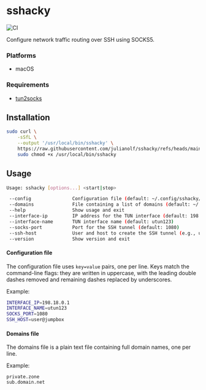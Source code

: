 # sshacky

![CI](https://github.com/julianolf/sshacky/actions/workflows/ci.yml/badge.svg?event=push)

Configure network traffic routing over SSH using SOCKS5.

### Platforms

- macOS

### Requirements

- [tun2socks](https://github.com/xjasonlyu/tun2socks)

## Installation

```sh
sudo curl \
    -sSfL \
    --output '/usr/local/bin/sshacky' \
    https://raw.githubusercontent.com/julianolf/sshacky/refs/heads/main/sshacky.sh &&
    sudo chmod +x /usr/local/bin/sshacky
```

## Usage

```sh
Usage: sshacky [options...] <start|stop>

 --config               Configuration file (default: ~/.config/sshacky/config.cfg)
 --domains              File containing a list of domains (default: ~/.config/sshacky/domains)
 --help                 Show usage and exit
 --interface-ip         IP address for the TUN interface (default: 198.18.0.1)
 --interface-name       TUN interface name (default: utun123)
 --socks-port           Port for the SSH tunnel (default: 1080)
 --ssh-host             User and host to create the SSH tunnel (e.g., user@jumpbox)
 --version              Show version and exit
```

#### Configuration file

The configuration file uses `key=value` pairs, one per line. Keys match the command-line flags: they are written in uppercase, with the leading double dashes removed and remaining dashes replaced by underscores.

Example:

```sh
INTERFACE_IP=198.18.0.1
INTERFACE_NAME=utun123
SOCKS_PORT=1080
SSH_HOST=user@jumpbox
```

#### Domains file

The domains file is a plain text file containing full domain names, one per line.

Example:

```
private.zone
sub.domain.net
```

